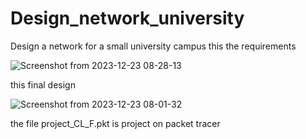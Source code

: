 # Design_network_university
Design a network for a small university campus
this the requirements

![Screenshot from 2023-12-23 08-28-13](https://github.com/AhmedElshewemy/Design_network_university/assets/96390565/e647628d-373b-4b59-8be4-308184be3900)

this final design 

![Screenshot from 2023-12-23 08-01-32](https://github.com/AhmedElshewemy/Design_network_university/assets/96390565/0e8c0bb2-2c3e-4c14-bee0-86423ee06a01)

the file project_CL_F.pkt is project on packet tracer 
